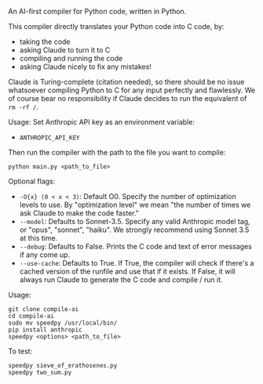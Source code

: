 An AI-first compiler for Python code, written in Python.

This compiler directly translates your Python code into C code, by:

- taking the code
- asking Claude to turn it to C
- compiling and running the code
- asking Claude nicely to fix any mistakes!

Claude is Turing-complete (citation needed), so there should be no issue whatsoever compiling Python to C for any input perfectly and flawlessly. We of course bear no responsibility if Claude decides to run the equivalent of `rm -rf /`.

Usage:
Set Anthropic API key as an environment variable:

- `ANTHROPIC_API_KEY`

Then run the compiler with the path to the file you want to compile:
```
python main.py <path_to_file>
```
Optional flags:
- `-O{x} (0 < x < 3)`: Default O0. Specify the number of optimization levels to use. By "optimization level" we mean "the number of times we ask Claude to make the code faster."
- `--model`: Defaults to Sonnet-3.5. Specify any valid Anthropic model tag, or "opus", "sonnet", "haiku". We strongly recommend using Sonnet 3.5 at this time.
- `--debug`: Defaults to False. Prints the C code and text of error messages if any come up.
- `--use-cache`: Defaults to True. If True, the compiler will check if there's a cached version of the runfile and use that if it exists. If False, it will always run Claude to generate the C code and compile / run it.


Usage:
```
git clone compile-ai
cd compile-ai
sudo mv speedpy /usr/local/bin/ 
pip install anthropic
speedpy <options> <path_to_file>
```

To test:
```
speedpy sieve_of_erathosenes.py
speedpy two_sum.py
```
